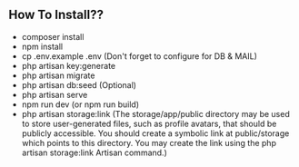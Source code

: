 ## How To Install??

- composer install
- npm install
- cp .env.example .env (Don't forget to configure for DB & MAIL)
- php artisan key:generate
- php artisan migrate
- php artisan db:seed (Optional)
- php artisan serve
- npm run dev (or npm run build)
- php artisan storage:link (The storage/app/public directory may be used to store user-generated files, such as profile avatars, that should be publicly accessible. You should create a symbolic link at public/storage which points to this directory. You may create the link using the php artisan storage:link Artisan command.)
